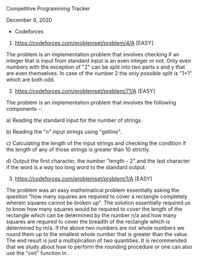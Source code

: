 Competitive Programming Tracker

December 6, 2020

- Codeforces

1) https://codeforces.com/problemset/problem/4/A [EASY]

The problem is an implementation problem that involves checking if an integer that is input from standard input is an even integer or not. Only even numbers with the exception of "2" can be split into two parts x and y that are even themselves. In case of the number 2 the only possible split is "1+1" which are both odd.

2) https://codeforces.com/problemset/problem/71/A [EASY]

The problem is an implementation problem that involves the following components -:

a) Reading the standard input for the number of strings.

b) Reading the "n" input strings using "getline".

c) Calculating the length of the input strings and checking the condition if the length of any of those strings is greater than 10 strictly.

d) Output the first character, the number "length - 2" and the last character if the word is a way too long word to the standard output.

3) https://codeforces.com/problemset/problem/1/A [EASY]

The problem was an easy mathematical problem essentially asking the question "how many squares are required to cover a rectangle completely wherein squares cannot be broken up". The solution essentially required us to know how many squares would be required to cover the length of the rectangle which can be determined by the number n/a and how many squares are required to cover the breadth of the rectangle which is determined by m/a. If the above two numbers are not whole numbers we round them up to the smallest whole number that is greater than the value. The end result is just a multiplication of two quantities. It is recommended that we study about how to perform the rounding procedure or one can also use the "ceil" function in <cmath>.